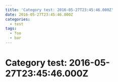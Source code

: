 ```yaml
---
title: 'Category test: 2016-05-27T23:45:46.000Z'
date: 2016-05-27T23:45:46.000Z
categories:
  - test
tags:
  - foo
  - bar
---
```


# Category test: 2016-05-27T23:45:46.000Z
